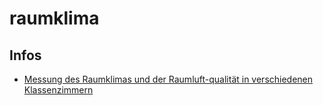 # raumklima

## Infos

- [Messung des Raumklimas und der Raumluft-qualität in verschiedenen Klassenzimmern](https://www.dbu.de/OPAC/ab/DBU-Abschlussbericht-AZ-23991-Band%201.pdf)
